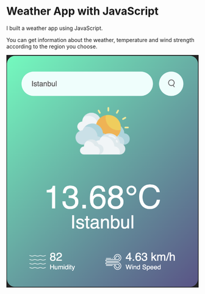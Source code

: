 # Weather App with JavaScript

I built a weather app using JavaScript. 

You can get information about the weather, temperature and wind strength according to the region you choose.


<img src="./weather-app.png" alt="">